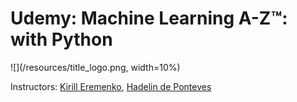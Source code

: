 # Udemy: Machine Learning A-Z™: with Python

![](/resources/title_logo.png, width=10%)

Instructors: [Kirill Eremenko](https://www.udemy.com/user/kirilleremenko/), [Hadelin de Ponteves](https://www.udemy.com/user/hadelin-de-ponteves/)

